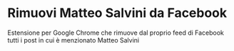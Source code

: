 # Rimuovi Matteo Salvini da Facebook
Estensione per Google Chrome che rimuove dal proprio feed di Facebook tutti i post in cui è menzionato Matteo Salvini
